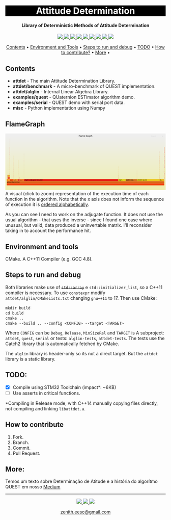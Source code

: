 <h1 align="center" style="color:white; background-color:black">Attitude Determination</h1>
<h4 align="center">Library of Deterministic Methods of Attitude Determination</h4>

<p align="center">
	<a href="http://zenith.eesc.usp.br/">
    <img src="https://img.shields.io/badge/Zenith-Embarcados-black?style=for-the-badge"/>
    </a>
    <a href="https://eesc.usp.br/">
    <img src="https://img.shields.io/badge/Linked%20to-EESC--USP-black?style=for-the-badge"/>
    </a>
    <a href="https://github.com/zenitheesc/AttitudeDetermination/blob/main/LICENSE">
    <img src="https://img.shields.io/github/license/zenitheesc/AttitudeDetermination?style=for-the-badge"/>
    </a>
    <a href="https://github.com/zenitheesc/AttitudeDetermination/issues">
    <img src="https://img.shields.io/github/issues/zenitheesc/AttitudeDetermination?style=for-the-badge"/>
    </a>
    <a href="https://github.com/zenitheesc/AttitudeDetermination/commits/main">
    <img src="https://img.shields.io/github/commit-activity/m/zenitheesc/AttitudeDetermination?style=for-the-badge">
    </a>
    <a href="https://github.com/zenitheesc/AttitudeDetermination/graphs/contributors">
    <img src="https://img.shields.io/github/contributors/zenitheesc/AttitudeDetermination?style=for-the-badge"/>
    </a>
    <a href="https://github.com/zenitheesc/AttitudeDetermination/commits/main">
    <img src="https://img.shields.io/github/last-commit/zenitheesc/AttitudeDetermination?style=for-the-badge"/>
    </a>
    <a href="https://github.com/zenitheesc/AttitudeDetermination/issues">
    <img src="https://img.shields.io/github/issues-raw/zenitheesc/AttitudeDetermination?style=for-the-badge" />
    </a>
    <a href="https://github.com/zenitheesc/AttitudeDetermination/pulls">
    <img src = "https://img.shields.io/github/issues-pr-raw/zenitheesc/AttitudeDetermination?style=for-the-badge">
    </a>
</p>

<p align="center">
    <a href="#contents">Contents</a> •
    <a href="#environment-and-tools">Environment and Tools</a> •
    <a href="#steps-to-run-and-debug">Steps to run and debug</a> •
    <a href="#todo">TODO</a> •
    <a href="#how-to-contribute">How to contribute?</a> •
    <a href="#more">More</a> •
</p>

## Contents

- **attdet** - The main Attitude Determination Library.
- **attdet/benchmark** - A micro-benchmark of QUEST implementation.
- **attdet/alglin** - Internal Linear Algebra Library.
- **examples/quest** - QUaternion ESTimator algorithm demo.
- **examples/serial** - QUEST demo with serial port data.
- **misc** - Python implementation using Numpy

## FlameGraph
![flamgraph](./attdet/benchmark/output/flgraph.svg)
A visual (click to zoom) representation of the execution time of each function in the algorithm. Note that the x axis does not inform the sequence of execution it is [ordered alphabetically](http://www.brendangregg.com/flamegraphs.html).

 As you can see I need to work on the adjugate function. It does not use the usual algorithm - that uses the inverse - since I found one case where unusual, but valid, data produced a uninvertable matrix. I'll reconsider taking in to account the performance hit.  

## Environment and tools

CMake. A C++11 Compiler (e.g. GCC 4.8).

## Steps to run and debug

Both libraries make use of ~~`std::array`~~ e `std::initializer_list`, so a C++11 compiler is necessary. To use `constexpr` modify `attdet/alglin/CMakeLists.txt` changing `gnu++11` to 17. Then use CMake:

```shell
mkdir build
cd build
cmake ..
cmake --build .. --config <CONFIG> --target <TARGET>
```

Where `CONFIG` can be `Debug`, `Release`, `MinSizeRel` and `TARGET` is A subproject: `attdet`, `quest`, `serial` or tests: `alglin-tests`, `attdet-tests`. The tests use the Catch2 library that is automatically fetched by CMake.

The `alglin` library is header-only so its not a direct target. But the `attdet` library is a static library.

## TODO:

- [x] Compile using STM32 Toolchain (impact\*: ~6KB)
- [ ] Use asserts in critical functions.
<!-- - [ ] STL Compatible Iterators
- [ ] `void_t` SFINAE Concepts ? -->

\*Compiling in Release mode, with C++14 manually copying files directly, not compiling and linking `libattdet.a`.

## How to contribute

1.  Fork.
2.  Branch.
3.  Commit.
4.  Pull Request.

## More:

Temos um texto sobre Determinação de Atitude e a história do algorítmo QUEST em nosso [Medium](https://zenith-eesc.medium.com/determina%C3%A7%C3%A3o-de-atitude-62d5e716631a)

---

<p align="center">
    <a href="http://zenith.eesc.usp.br">
    <img src="https://img.shields.io/badge/Check%20out-Zenith's Oficial Website-black?style=for-the-badge" />
    </a> 
    <a href="https://www.facebook.com/zenitheesc">
    <img src="https://img.shields.io/badge/Like%20us%20on-facebook-blue?style=for-the-badge"/>
    </a> 
    <a href="https://www.instagram.com/zenith_eesc/">
    <img src="https://img.shields.io/badge/Follow%20us%20on-Instagram-red?style=for-the-badge"/>
    </a>

</p>
<p align = "center">
<a href="zenith.eesc@gmail.com">zenith.eesc@gmail.com</a>
</p>
